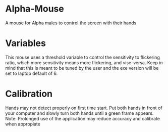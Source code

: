 # Alpha-Mouse
A mouse for Alpha males to control the screen with their hands

# Variables
This mouse uses a threshold variable to control the sensitivity to flickering ratio, which more sensitivity means more flickering, and vise-versa. Keep in mind that this is meant to be tuned by the user and the exe version will be set to laptop default of 6.

# Calibration
Hands may not detect properly on first time start. Put both hands in front of your computer and slowly turn both hands until a green frame appears. Note: Prolonged use of the application may reduce accuracy and calibrate when appropiate